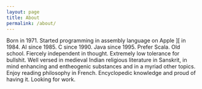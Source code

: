 ```yaml
---
layout: page
title: About
permalink: /about/
---
```


Born in 1971.
Started programming in assembly language on Apple ][ in 1984.
AI since 1985.
C since 1990.
Java since 1995.
Prefer Scala.
Old school.
Fiercely independent in thought.
Extremely low tolerance for bullshit.
Well versed in medieval Indian religious literature in Sanskrit, in mind enhancing and entheogenic substances and in a myriad other topics.
Enjoy reading philosophy in French.
Encyclopedic knowledge and proud of having it.
Looking for work.
